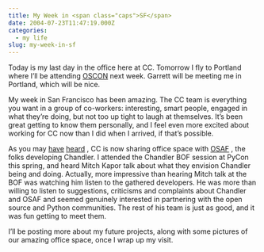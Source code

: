 ```yaml
---
title: My Week in <span class="caps">SF</span>
date: 2004-07-23T11:47:19.000Z
categories:
  - my life
slug: my-week-in-sf
---
```

Today is my last day in the office here at <span class="caps">CC</span>. Tomorrow I fly to Portland where I’ll be attending [<span class="caps">OSCON</span>][1]  next week. Garrett will be meeting me in Portland, which will be nice.

My week in San Francisco has been amazing. The <span class="caps">CC</span> team is everything you want in a group of co-workers: interesting, smart people, engaged in what they’re doing, but not too up tight to laugh at themselves. It’s been great getting to know them personally, and I feel even more excited about working for <span class="caps">CC</span> now than I did when I arrived, if that’s possible.

As you may [have][2]  [heard][3] , <span class="caps">CC</span> is now sharing office space with [<span class="caps">OSAF</span>][4] , the folks developing Chandler. I attended the Chandler <span class="caps">BOF</span> session at PyCon this spring, and heard Mitch Kapor talk about what they envision Chandler being and doing. Actually, more impressive than hearing Mitch talk at the <span class="caps">BOF</span> was watching him listen to the gathered developers. He was more than willing to listen to suggestions, criticisms and complaints about Chandler and <span class="caps">OSAF</span> and seemed genuinely interested in partnering with the open source and Python communities. The rest of his team is just as good, and it was fun getting to meet them.

I’ll be posting more about my future projects, along with some pictures of our amazing office space, once I wrap up my visit.



 [1]: http://conferences.oreillynet.com/os2004/
 [2]: http://creativecommons.org/weblog/archive/2004/07/#4342
 [3]: http://blogs.osafoundation.org/mitch/
 [4]: http://osafoundation.org
